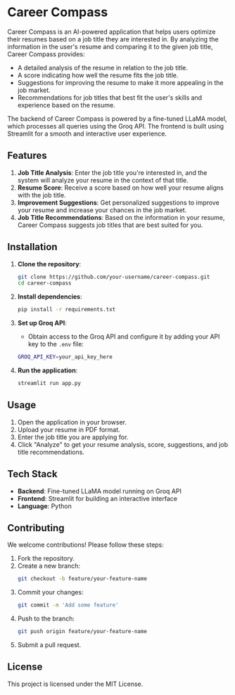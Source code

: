 

# Career Compass

Career Compass is an AI-powered application that helps users optimize their resumes based on a job title they are interested in. By analyzing the information in the user's resume and comparing it to the given job title, Career Compass provides:

- A detailed analysis of the resume in relation to the job title.
- A score indicating how well the resume fits the job title.
- Suggestions for improving the resume to make it more appealing in the job market.
- Recommendations for job titles that best fit the user's skills and experience based on the resume.

The backend of Career Compass is powered by a fine-tuned LLaMA model, which processes all queries using the Groq API. The frontend is built using Streamlit for a smooth and interactive user experience.

## Features

1. **Job Title Analysis**: Enter the job title you're interested in, and the system will analyze your resume in the context of that title.
2. **Resume Score**: Receive a score based on how well your resume aligns with the job title.
3. **Improvement Suggestions**: Get personalized suggestions to improve your resume and increase your chances in the job market.
4. **Job Title Recommendations**: Based on the information in your resume, Career Compass suggests job titles that are best suited for you.

## Installation

1. **Clone the repository**:
   ```bash
   git clone https://github.com/your-username/career-compass.git
   cd career-compass
   ```

2. **Install dependencies**:
   ```bash
   pip install -r requirements.txt
   ```

3. **Set up Groq API**:
   - Obtain access to the Groq API and configure it by adding your API key to the `.env` file:
   ```bash
   GROQ_API_KEY=your_api_key_here
   ```

4. **Run the application**:
   ```bash
   streamlit run app.py
   ```

## Usage

1. Open the application in your browser.
2. Upload your resume in PDF format.
3. Enter the job title you are applying for.
4. Click "Analyze" to get your resume analysis, score, suggestions, and job title recommendations.

## Tech Stack

- **Backend**: Fine-tuned LLaMA model running on Groq API
- **Frontend**: Streamlit for building an interactive interface
- **Language**: Python

## Contributing

We welcome contributions! Please follow these steps:

1. Fork the repository.
2. Create a new branch:
   ```bash
   git checkout -b feature/your-feature-name
   ```
3. Commit your changes:
   ```bash
   git commit -m 'Add some feature'
   ```
4. Push to the branch:
   ```bash
   git push origin feature/your-feature-name
   ```
5. Submit a pull request.

## License

This project is licensed under the MIT License.





